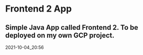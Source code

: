 # Frontend 2 App
Simple Java App called Frontend 2. To be deployed on my own GCP project.
-
2021-10-04_20:56
